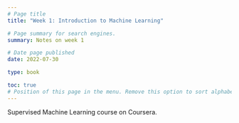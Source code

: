 ```yaml
---
# Page title
title: "Week 1: Introduction to Machine Learning"

# Page summary for search engines.
summary: Notes on week 1

# Date page published
date: 2022-07-30

type: book

toc: true
# Position of this page in the menu. Remove this option to sort alphabetically.
---
```


Supervised Machine Learning course on Coursera.
